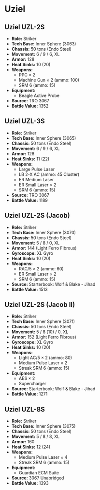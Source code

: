 # Uziel
## Uziel UZL-2S
- **Role:** Striker
- **Tech Base:** Inner Sphere (3063)
- **Chassis:** 50 tons (Endo Steel)
- **Movement:** 6 / 9 / 6, XL
- **Armor:** 128
- **Heat Sinks:** 10 (20)
- **Weapons:**
  - PPC × 2
  - Machine Gun × 2 (ammo: 100)
  - SRM 6 (ammo: 15)
- **Equipment:**
  - Beagle Active Probe
- **Source:** TRO 3067
- **Battle Value:** 1352

## Uziel UZL-3S
- **Role:** Striker
- **Tech Base:** Inner Sphere (3065)
- **Chassis:** 50 tons (Endo Steel)
- **Movement:** 6 / 9 / 6, XL
- **Armor:** 128
- **Heat Sinks:** 11 (22)
- **Weapons:**
  - Large Pulse Laser
  - LB 2-X AC (ammo: 45 Cluster)
  - ER Medium Laser
  - ER Small Laser × 2
  - SRM 6 (ammo: 15)
- **Source:** TRO 3067
- **Battle Value:** 1189

## Uziel UZL-2S (Jacob)
- **Role:** Striker
- **Tech Base:** Inner Sphere (3070)
- **Chassis:** 50 tons (Endo Steel)
- **Movement:** 5 / 8 / 0, XL
- **Armor:** 144 (Light Ferro Fibrous)
- **Gyroscope:** XL Gyro
- **Heat Sinks:** 10 (20)
- **Weapons:**
  - RAC/5 × 2 (ammo: 60)
  - ER Small Laser × 2
  - SRM 6 (ammo: 15)
- **Source:** Starterbook: Wolf & Blake - Jihad
- **Battle Value:** 1513

## Uziel UZL-2S (Jacob II)
- **Role:** Striker
- **Tech Base:** Inner Sphere (3071)
- **Chassis:** 50 tons (Endo Steel)
- **Movement:** 5 / 8 (10) / 0, XL
- **Armor:** 152 (Light Ferro Fibrous)
- **Gyroscope:** XL Gyro
- **Heat Sinks:** 10 (20)
- **Weapons:**
  - Light AC/5 × 2 (ammo: 80)
  - Medium Pulse Laser × 2
  - Streak SRM 6 (ammo: 15)
- **Equipment:**
  - AES × 2
  - Supercharger
- **Source:** Starterbook: Wolf & Blake - Jihad
- **Battle Value:** 1271

## Uziel UZL-8S
- **Role:** Striker
- **Tech Base:** Inner Sphere (3075)
- **Chassis:** 50 tons (Endo Steel)
- **Movement:** 5 / 8 / 8, XL
- **Armor:** 160
- **Heat Sinks:** 12 (24)
- **Weapons:**
  - Medium Pulse Laser × 4
  - Streak SRM 6 (ammo: 15)
- **Equipment:**
  - Guardian ECM Suite
- **Source:** 3067 Unabridged
- **Battle Value:** 1393

